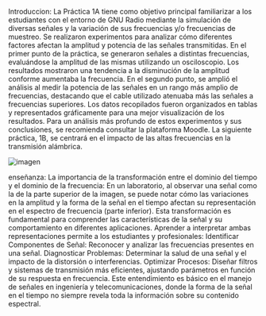 Introduccion: La Práctica 1A tiene como objetivo principal familiarizar a los estudiantes con el entorno de GNU Radio mediante la simulación de diversas señales y la variación de sus frecuencias y/o frecuencias de muestreo. Se realizaron experimentos para analizar cómo diferentes factores afectan la amplitud y potencia de las señales transmitidas. En el primer punto de la práctica, se generaron señales a distintas frecuencias, evaluándose la amplitud de las mismas utilizando un osciloscopio. Los resultados mostraron una tendencia a la disminución de la amplitud conforme aumentaba la frecuencia. En el segundo punto, se amplió el análisis al medir la potencia de las señales en un rango más amplio de frecuencias, destacando que el cable utilizado atenuaba más las señales a frecuencias superiores. Los datos recopilados fueron organizados en tablas y representados gráficamente para una mejor visualización de los resultados. Para un análisis más profundo de estos experimentos y sus conclusiones, se recomienda consultar la plataforma Moodle. La siguiente práctica, 1B, se centrará en el impacto de las altas frecuencias en la transmisión alámbrica.

![imagen](https://github.com/user-attachments/assets/8a16c208-02e8-4868-ab37-145b84d707c2)

enseñanza: La importancia de la transformación entre el dominio del tiempo y el dominio de la frecuencia: En un laboratorio, al observar una señal como la de la parte superior de la imagen, se puede notar cómo las variaciones en la amplitud y la forma de la señal en el tiempo afectan su representación en el espectro de frecuencia (parte inferior). Esta transformación es fundamental para comprender las características de la señal y su comportamiento en diferentes aplicaciones. Aprender a interpretar ambas representaciones permite a los estudiantes y profesionales: Identificar Componentes de Señal: Reconocer y analizar las frecuencias presentes en una señal. Diagnosticar Problemas: Determinar la salud de una señal y el impacto de la distorsión o interferencias. Optimizar Procesos: Diseñar filtros y sistemas de transmisión más eficientes, ajustando parámetros en función de su respuesta en frecuencia. Este entendimiento es básico en el manejo de señales en ingeniería y telecomunicaciones, donde la forma de la señal en el tiempo no siempre revela toda la información sobre su contenido espectral.

